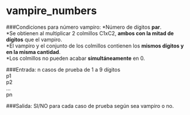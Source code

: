 # vampire_numbers

###Condiciones para número vampiro:
*Número de dígitos __par__. </br>
*Se obtienen al multiplicar 2 colmillos C1xC2, __ambos con la mitad de dígitos__ que el vampiro.</br>
*El vampiro y el conjunto de los colmillos contienen los __mismos dígitos y en la misma cantidad__.</br>
*Los colmillos no pueden acabar __simultáneamente__ en 0.</br>


###Entrada: 
  n casos de prueba de 1 a 9 dígitos</br>
  p1</br>
  p2</br>
  ...</br>
  pn</br>

  
###Salida:
  SI/NO para cada caso de prueba según sea vampiro o no.
